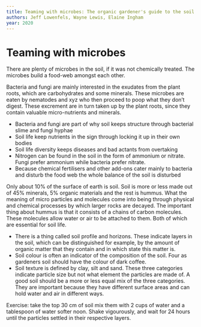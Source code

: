 ```yaml
---
title: Teaming with microbes: The organic gardener's guide to the soil food web
authors: Jeff Lowenfels, Wayne Lewis, Elaine Ingham
year: 2020
---
```


# Teaming with microbes

There are plenty of microbes in the soil, if it was not chemically treated. The microbes build a food-web amongst each other. 

Bacteria and fungi are mainly interested in the exudates from the plant roots, which are carbohydrates and some minerals. These microbes are eaten by nematodes and xyz who then proceed to poop what they don’t digest. These excrement are in turn taken up by the plant roots, since they contain valuable micro-nutrients and minerals. 

- Bacteria and fungi are part of why soil keeps structure through bacterial slime and fungi hyphae
- Soil life keep nutrients in the sign through locking it up in their own bodies
- Soil life diversity keeps diseases and bad actants from overtaking
- Nitrogen can be found in the soil in the form of ammonium or nitrate. Fungi prefer ammonium while bacteria prefer nitrate. 
- Because chemical fertilisers and other add-ons cater mainly to bacteria and disturb the food web the whole balance of the soil is disturbed

Only about 10% of the surface of earth is soil. Soil is more or less made out of 45% minerals, 5% organic materials and the rest is hummus. What the meaning of micro particles and molecules come into being through physical and chemical processes by which larger rocks are decayed. The important thing about hummus  is that it consists of a chains of carbon molecules. These molecules allow water or air to be attached to them. Both of which are essential for soil life. 

- There is a thing called soil profile and horizons. These indicate layers in the soil, which can be distinguished for example, by the amount of organic matter that they contain and in which state this matter is.
- Soil colour is often an indicator of the composition of the soil. Four as gardeners soil should have the colour of dark coffee. 
- Soil texture is defined by clay, silt and sand. These three categories indicate particle size but not what element the particles are made of. A good soil should be a more or less equal mix of the three categories. They are important because they have different surface areas and can hold water and air in different ways.

Exercise: take the top 30 cm of soil mix them with 2 cups of water and a tablespoon of water softer noon. Shake vigourously, and wait for 24 hours until the particles settled in their respective layers.